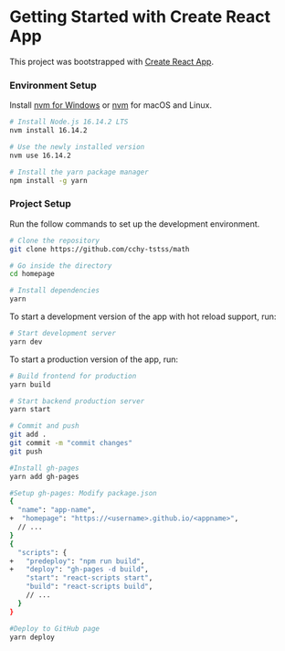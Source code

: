 # Getting Started with Create React App

This project was bootstrapped with [Create React App](https://github.com/facebook/create-react-app).

### Environment Setup

Install [nvm for Windows](https://nodejs.org/en/download/) or [nvm](https://github.com/nvm-sh/nvm) for macOS and Linux.

```bash
# Install Node.js 16.14.2 LTS
nvm install 16.14.2

# Use the newly installed version
nvm use 16.14.2

# Install the yarn package manager
npm install -g yarn
```

### Project Setup

Run the follow commands to set up the development environment.

```bash
# Clone the repository
git clone https://github.com/cchy-tstss/math

# Go inside the directory
cd homepage

# Install dependencies
yarn
```

To start a development version of the app with hot reload support, run:

```bash
# Start development server
yarn dev
```

To start a production version of the app, run:

```bash
# Build frontend for production
yarn build

# Start backend production server
yarn start

# Commit and push
git add .
git commit -m "commit changes"
git push

#Install gh-pages
yarn add gh-pages 

#Setup gh-pages: Modify package.json
{
  "name": "app-name",
+  "homepage": "https://<username>.github.io/<appname>",
  // ...
}
{
  "scripts": {
+   "predeploy": "npm run build",
+   "deploy": "gh-pages -d build",
    "start": "react-scripts start",
    "build": "react-scripts build",
    // ...
  }
}

#Deploy to GitHub page
yarn deploy
```
